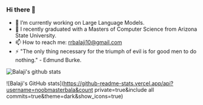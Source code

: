 ### Hi there 👋

<!--
**noobmasterbala/noobmasterbala** is a ✨ _special_ ✨ repository because its `README.md` (this file) appears on your GitHub profile.

Here are some ideas to get you started:
-->
- 🔭 I’m currently working on Large Language Models.
- 🌱 I recently graduated with a Masters of Computer Science from Arizona State University.
- 📫 How to reach me: rrbalaji10@gmail.com
- ⚡ "The only thing necessary for the triumph of evil is for good men to do nothing." - Edmund Burke.

![Balaji's github stats](https://github-readme-stats.vercel.app/api?username=noobmasterbala&count_private=true&show_icons=true&include_all_commits=true&theme=tokyonight)

![Balaji's GitHub stats](https://github-readme-stats.vercel.app/api?username=noobmasterbala&count private=true&include all commits=true&theme=dark&show_icons=true)
